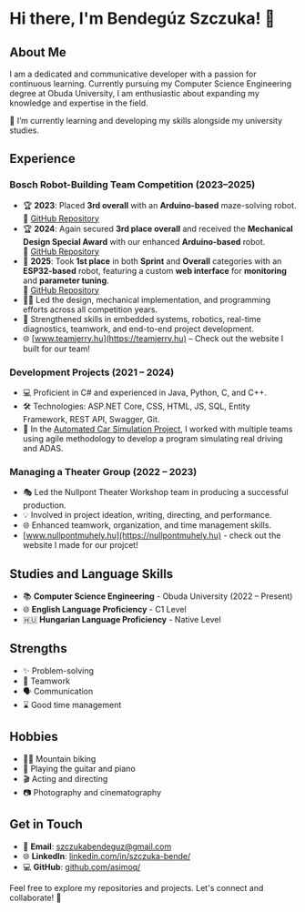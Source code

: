 # Hi there, I'm Bendegúz Szczuka! 👋

## About Me
I am a dedicated and communicative developer with a passion for continuous learning. Currently pursuing my Computer Science Engineering degree at Obuda University, I am enthusiastic about expanding my knowledge and expertise in the field.

🌱 I’m currently learning and developing my skills alongside my university studies.

## Experience

### Bosch Robot-Building Team Competition (2023–2025)
- 🏆 **2023**: Placed **3rd overall** with an **Arduino-based** maze-solving robot.  
  🔗 [GitHub Repository](https://github.com/asimoq/ArduinoMazeSolvingRobot)
- 🏆 **2024**: Again secured **3rd place overall** and received the **Mechanical Design Special Award** with our enhanced **Arduino-based** robot.  
  🔗 [GitHub Repository](https://github.com/asimoq/ArduinoMazeSolvingRobot)
- 🥇 **2025**: Took **1st place** in both **Sprint** and **Overall** categories with an **ESP32-based** robot, featuring a custom **web interface** for **monitoring** and **parameter tuning**.  
  🔗 [GitHub Repository](https://github.com/asimoq/Jerry3_ESP32_MazeSolvingRobot)
- 👨‍💻 Led the design, mechanical implementation, and programming efforts across all competition years.
- 🚀 Strengthened skills in embedded systems, robotics, real-time diagnostics, teamwork, and end-to-end project development.
- 🌐 [www.teamjerry.hu](https://teamjerry.hu) – Check out the website I built for our team!

### Development Projects (2021 – 2024)
- 💻 Proficient in C# and experienced in Java, Python, C, and C++.
- 🛠️ Technologies: ASP.NET Core, CSS, HTML, JS, SQL, Entity Framework, REST API, Swagger, Git.
- 🚗 In the [Automated Car Simulation Project](https://github.com/SzFMV2024-Tavasz/AutomatedCar-A), I worked with multiple teams using agile methodology to develop a program simulating real driving and ADAS.

### Managing a Theater Group (2022 – 2023)
- 🎭 Led the Nullpont Theater Workshop team in producing a successful production.
- 💡 Involved in project ideation, writing, directing, and performance.
- 🌐 Enhanced teamwork, organization, and time management skills.
-  [www.nullpontmuhely.hu](https://nullpontmuhely.hu) - check out the website I made for our projcet!

## Studies and Language Skills

- 📚 **Computer Science Engineering** - Obuda University (2022 – Present)
- 🌐 **English Language Proficiency** - C1 Level
- 🇭🇺 **Hungarian Language Proficiency** - Native Level

## Strengths

- ✨ Problem-solving
- 🤝 Teamwork
- 🗣️ Communication
- ⌛ Good time management

## Hobbies

- 🚵‍♂️ Mountain biking
- 🎸 Playing the guitar and piano
- 🎬 Acting and directing
- 📷 Photography and cinematography

## Get in Touch

- 📧 **Email**: szczukabendeguz@gmail.com
- 🌐 **LinkedIn**: [linkedin.com/in/szczuka-bende/](https://www.linkedin.com/in/szczuka-bende/)
- 💻 **GitHub**: [github.com/asimoq/](https://github.com/asimoq/)

Feel free to explore my repositories and projects. Let's connect and collaborate! 🚀
